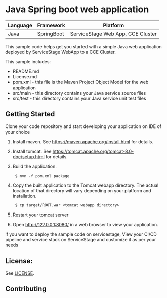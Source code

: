# Java Spring boot web application

| Language | Framework | Platform 
| -------- | -------- |--------|
| Java | SpringBoot | ServiceStage Web App, CCE Cluster|

This sample code helps get you started with a simple Java web application
deployed by ServiceStage WebApp to a CCE Cluster.

This sample includes:

* README.md
* License.md
* pom.xml - this file is the Maven Project Object Model for the web application
* src/main - this directory contains your Java service source files
* src/test - this directory contains your Java service unit test files

## Getting Started

Clone your code repository and start developing your application on IDE of your choice

1. Install maven.  See https://maven.apache.org/install.html for details.

2. Install tomcat.  See https://tomcat.apache.org/tomcat-8.0-doc/setup.html for
   details.

3. Build the application.

        $ mvn -f pom.xml package

4. Copy the built application to the Tomcat webapp directory.  The actual
   location of that directory will vary depending on your platform and
   installation.

        $ cp target/ROOT.war <tomcat webapp directory>

4. Restart your tomcat server

5. Open http://127.0.0.1:8080/ in a web browser to view your application.

if you want to deploy the sample code on servicestage, View your CI/CD pipeline and service stack on ServiceStage and customize it as per your needs

## License:

See [LICENSE](LICENSE).

## Contributing

